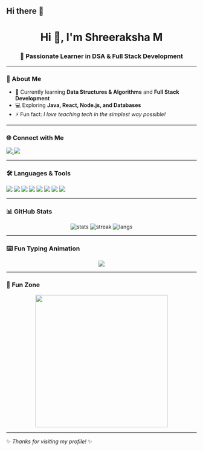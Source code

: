 ## Hi there 👋

<!--
**shreeRCode/shreeRCode** is a ✨ _special_ ✨ repository because its `README.md` (this file) appears on your GitHub profile.

Here are some ideas to get you started:

- 🔭 I’m currently working on ...
- 🌱 I’m currently learning ...
- 👯 I’m looking to collaborate on ...
- 🤔 I’m looking for help with ...
- 💬 Ask me about ...
- 📫 How to reach me: ...
- 😄 Pronouns: ...
- ⚡ Fun fact: ...
-->
<!-- Profile README Template -->
<!-- Shreeraksha's Profile README -->

<h1 align="center">Hi 👋, I'm Shreeraksha M</h1>
<h3 align="center">🚀 Passionate Learner in DSA & Full Stack Development</h3>

---

### 🌟 About Me  
- 🌱 Currently learning **Data Structures & Algorithms** and **Full Stack Development**  
- 💻 Exploring **Java, React, Node.js, and Databases**   
- ⚡ Fun fact: *I love teaching tech in the simplest way possible!*  

---

### 🌐 Connect with Me  
<p align="left">
  <a href="https://www.linkedin.com/in/shreeraksha-m-4ab1b8295" target="_blank">
    <img src="https://img.shields.io/badge/LinkedIn-%230077B5.svg?&style=for-the-badge&logo=linkedin&logoColor=white"/>
  </a>
  <a href="https://www.instagram.com/shreeraksham2" target="_blank">
    <img src="https://img.shields.io/badge/Instagram-%23E4405F.svg?&style=for-the-badge&logo=instagram&logoColor=white"/>
  </a>
</p>

---

### 🛠️ Languages & Tools  
<p align="left">
  <img src="https://img.shields.io/badge/Java-%23ED8B00.svg?style=for-the-badge&logo=openjdk&logoColor=white"/>
  <img src="https://img.shields.io/badge/React-%2320232a.svg?style=for-the-badge&logo=react&logoColor=%2361DAFB"/>
  <img src="https://img.shields.io/badge/Node.js-6DA55F?style=for-the-badge&logo=node.js&logoColor=white"/>
  <img src="https://img.shields.io/badge/JavaScript-%23323330.svg?style=for-the-badge&logo=javascript&logoColor=%23F7DF1E"/>
  <img src="https://img.shields.io/badge/Python-3670A0?style=for-the-badge&logo=python&logoColor=ffdd54"/>
  <img src="https://img.shields.io/badge/HTML5-%23E34F26.svg?style=for-the-badge&logo=html5&logoColor=white"/>
  <img src="https://img.shields.io/badge/CSS3-%231572B6.svg?style=for-the-badge&logo=css3&logoColor=white"/>
  <img src="https://img.shields.io/badge/C-%2300599C.svg?style=for-the-badge&logo=c&logoColor=white"/>
</p>

---

### 📊 GitHub Stats  
<p align="center">
  <img src="https://github-readme-stats.vercel.app/api?username=shreerakshaM&show_icons=true&theme=radical" alt="stats"/>
  <img src="https://github-readme-streak-stats.herokuapp.com/?user=shreerakshaM&theme=radical" alt="streak"/>
  <img src="https://github-readme-stats.vercel.app/api/top-langs/?username=shreerakshaM&layout=compact&theme=radical" alt="langs"/>
</p>

---

### ⌨️ Fun Typing Animation  
<p align="center">
  <a href="https://git.io/typing-svg">
    <img src="https://readme-typing-svg.herokuapp.com?color=00F700&lines=DSA+Enthusiast;Full+Stack+Learner;Tech+Explorer;Always+Learning&center=true&size=20">
  </a>
</p>

---

### 🎉 Fun Zone  
<p align="center">
  <img src="https://media.giphy.com/media/qgQUggAC3Pfv687qPC/giphy.gif" width="350">
</p>

---

✨ *Thanks for visiting my profile!* ✨


